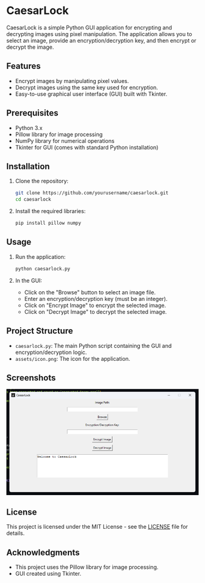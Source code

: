 # CaesarLock

CaesarLock is a simple Python GUI application for encrypting and decrypting images using pixel manipulation. The application allows you to select an image, provide an encryption/decryption key, and then encrypt or decrypt the image.

## Features

- Encrypt images by manipulating pixel values.
- Decrypt images using the same key used for encryption.
- Easy-to-use graphical user interface (GUI) built with Tkinter.

## Prerequisites

- Python 3.x
- Pillow library for image processing
- NumPy library for numerical operations
- Tkinter for GUI (comes with standard Python installation)

## Installation

1. Clone the repository:
    ```bash
    git clone https://github.com/yourusername/caesarlock.git
    cd caesarlock
    ```

2. Install the required libraries:
    ```bash
    pip install pillow numpy
    ```

## Usage

1. Run the application:
    ```bash
    python caesarlock.py
    ```

2. In the GUI:
    - Click on the "Browse" button to select an image file.
    - Enter an encryption/decryption key (must be an integer).
    - Click on "Encrypt Image" to encrypt the selected image.
    - Click on "Decrypt Image" to decrypt the selected image.

## Project Structure

- `caesarlock.py`: The main Python script containing the GUI and encryption/decryption logic.
- `assets/icon.png`: The icon for the application.

## Screenshots

![CaesarLock GUI](./assets/Screenshot/Screenshot1.png)

## License

This project is licensed under the MIT License - see the [LICENSE](LICENSE) file for details.

## Acknowledgments

- This project uses the Pillow library for image processing.
- GUI created using Tkinter.
